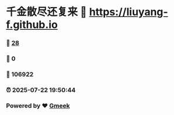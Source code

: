 # 千金散尽还复来 :link: https://liuyang-f.github.io 
### :page_facing_up: [28](https://liuyang-f.github.io/tag.html) 
### :speech_balloon: 0 
### :hibiscus: 106922 
### :alarm_clock: 2025-07-22 19:50:44 
### Powered by :heart: [Gmeek](https://github.com/Meekdai/Gmeek)
